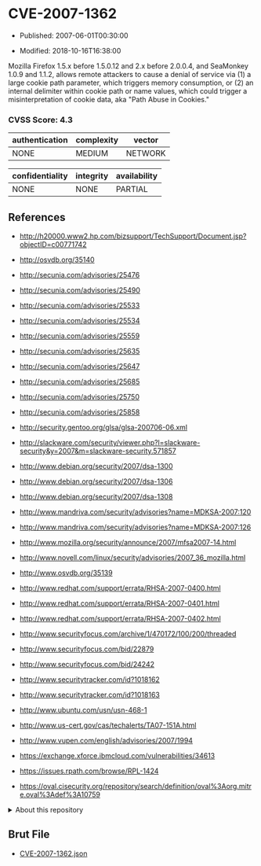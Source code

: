 # CVE-2007-1362

- Published: 2007-06-01T00:30:00

- Modified: 2018-10-16T16:38:00

Mozilla Firefox 1.5.x before 1.5.0.12 and 2.x before 2.0.0.4, and SeaMonkey 1.0.9 and 1.1.2, allows remote attackers to cause a denial of service via (1) a large cookie path parameter, which triggers memory consumption, or (2) an internal delimiter within cookie path or name values, which could trigger a misinterpretation of cookie data, aka "Path Abuse in Cookies."

### CVSS Score: **4.3**

| authentication | complexity | vector |
| --- | --- | --- |
| NONE | MEDIUM | NETWORK |

| confidentiality | integrity | availability |
| --- | --- | --- |
| NONE | NONE | PARTIAL |

## References

* http://h20000.www2.hp.com/bizsupport/TechSupport/Document.jsp?objectID=c00771742

* http://osvdb.org/35140

* http://secunia.com/advisories/25476

* http://secunia.com/advisories/25490

* http://secunia.com/advisories/25533

* http://secunia.com/advisories/25534

* http://secunia.com/advisories/25559

* http://secunia.com/advisories/25635

* http://secunia.com/advisories/25647

* http://secunia.com/advisories/25685

* http://secunia.com/advisories/25750

* http://secunia.com/advisories/25858

* http://security.gentoo.org/glsa/glsa-200706-06.xml

* http://slackware.com/security/viewer.php?l=slackware-security&y=2007&m=slackware-security.571857

* http://www.debian.org/security/2007/dsa-1300

* http://www.debian.org/security/2007/dsa-1306

* http://www.debian.org/security/2007/dsa-1308

* http://www.mandriva.com/security/advisories?name=MDKSA-2007:120

* http://www.mandriva.com/security/advisories?name=MDKSA-2007:126

* http://www.mozilla.org/security/announce/2007/mfsa2007-14.html

* http://www.novell.com/linux/security/advisories/2007_36_mozilla.html

* http://www.osvdb.org/35139

* http://www.redhat.com/support/errata/RHSA-2007-0400.html

* http://www.redhat.com/support/errata/RHSA-2007-0401.html

* http://www.redhat.com/support/errata/RHSA-2007-0402.html

* http://www.securityfocus.com/archive/1/470172/100/200/threaded

* http://www.securityfocus.com/bid/22879

* http://www.securityfocus.com/bid/24242

* http://www.securitytracker.com/id?1018162

* http://www.securitytracker.com/id?1018163

* http://www.ubuntu.com/usn/usn-468-1

* http://www.us-cert.gov/cas/techalerts/TA07-151A.html

* http://www.vupen.com/english/advisories/2007/1994

* https://exchange.xforce.ibmcloud.com/vulnerabilities/34613

* https://issues.rpath.com/browse/RPL-1424

* https://oval.cisecurity.org/repository/search/definition/oval%3Aorg.mitre.oval%3Adef%3A10759

<details>
<summary>About this repository</summary> 

  This repository is part of the project [Live Hack CVE](https://github.com/Live-Hack-CVE). Main website can be found [www.live-hack.org](https://www.live-hack.org) 
  
  Made by [Sn0wAlice](https://github.com/Sn0wAlice) for the people that care about security and need to have a feed of the latest CVEs. Hope you enjoy it, don't forget to star the repo and follow me on [Twitter](https://twitter.com/Sn0wAlice) and [Github](https://github.com/Sn0wAlice). And that is my [personnal website](https://www.alice-snow.me/)

  - [Home Page](https://github.com/Live-Hack-CVE)
  - [Framework](https://github.com/Live-Hack-CVE/cve-framework)
  - [CVE database](https://github.com/Live-Hack-CVE/full_database)
  - [Changelog](https://github.com/Live-Hack-CVE/Changelog)
</details>

## Brut File

* [CVE-2007-1362.json](https://raw.githubusercontent.com/Live-Hack-CVE/full_database/main/cves/2007/CVE-2007-1362.json)

